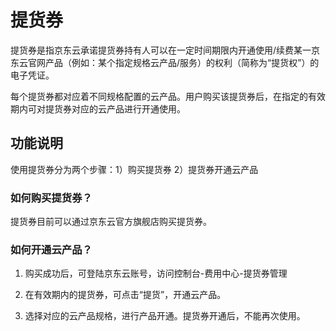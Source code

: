 # 提货券

提货券是指京东云承诺提货券持有人可以在一定时间期限内开通使用/续费某一京东云官网产品（例如：某个指定规格云产品/服务）的权利（简称为“提货权”）的电子凭证。

每个提货券都对应着不同规格配置的云产品。用户购买该提货券后，在指定的有效期内可对提货券对应的云产品进行开通使用。

## 功能说明

使用提货券分为两个步骤：1）购买提货券 2）提货券开通云产品

### 如何购买提货券？

提货券目前可以通过京东云官方旗舰店购买提货券。

### 如何开通云产品？

1. 购买成功后，可登陆京东云账号，访问控制台-费用中心-提货券管理

2. 在有效期内的提货券，可点击“提货”，开通云产品。

3. 选择对应的云产品规格，进行产品开通。提货券开通后，不能再次使用。

